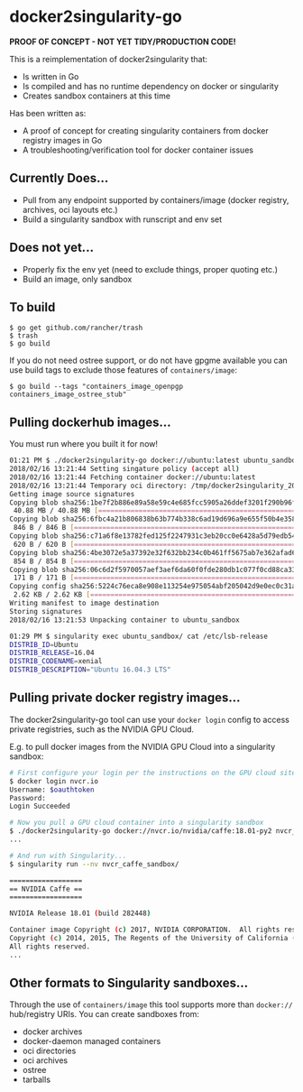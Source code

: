 # docker2singularity-go

**PROOF OF CONCEPT - NOT YET TIDY/PRODUCTION CODE!**


This is a reimplementation of docker2singularity that:

  * Is written in Go
  * Is compiled and has no runtime dependency on docker or singularity
  * Creates sandbox containers at this time
  
Has been written as:

  * A proof of concept for creating singularity containers from docker registry
    images in Go
  * A troubleshooting/verification tool for docker container issues 


## Currently Does...

  * Pull from any endpoint supported by containers/image (docker registry, archives, oci layouts etc.) 
  * Build a singularity sandbox with runscript and env set
  
## Does not yet...

  * Properly fix the env yet (need to exclude things, proper quoting etc.)
  * Build an image, only sandbox

## To build

```
$ go get github.com/rancher/trash
$ trash
$ go build
```
If you do not need ostree support, or do not have gpgme available you can use
build tags to exclude those features of `containers/image`:

```
$ go build --tags "containers_image_openpgp containers_image_ostree_stub"
```


## Pulling dockerhub images...

You must run where you built it for now!


```bash
01:21 PM $ ./docker2singularity-go docker://ubuntu:latest ubuntu_sandbox 
2018/02/16 13:21:44 Setting singature policy (accept all) 
2018/02/16 13:21:44 Fetching container docker://ubuntu:latest 
2018/02/16 13:21:44 Temporary oci directory: /tmp/docker2singularity_208402548 
Getting image source signatures
Copying blob sha256:1be7f2b886e89a58e59c4e685fcc5905a26ddef3201f290b96f1eff7d778e122
 40.88 MB / 40.88 MB [======================================================] 6s
Copying blob sha256:6fbc4a21b806838b63b774b338c6ad19d696a9e655f50b4e358cc4006c3baa79
 846 B / 846 B [============================================================] 0s
Copying blob sha256:c71a6f8e13782fed125f2247931c3eb20cc0e6428a5d79edb546f1f1405f0e49
 620 B / 620 B [============================================================] 0s
Copying blob sha256:4be3072e5a37392e32f632bb234c0b461ff5675ab7e362afad6359fbd36884af
 854 B / 854 B [============================================================] 0s
Copying blob sha256:06c6d2f5970057aef3aef6da60f0fde280db1c077f0cd88ca33ec1a70a9c7b58
 171 B / 171 B [============================================================] 0s
Copying config sha256:5224c76eca8e908e113254e975054abf205042d9e0ec0c31aba981b28dde9b4b
 2.62 KB / 2.62 KB [========================================================] 0s
Writing manifest to image destination
Storing signatures
2018/02/16 13:21:53 Unpacking container to ubuntu_sandbox 

01:29 PM $ singularity exec ubuntu_sandbox/ cat /etc/lsb-release
DISTRIB_ID=Ubuntu
DISTRIB_RELEASE=16.04
DISTRIB_CODENAME=xenial
DISTRIB_DESCRIPTION="Ubuntu 16.04.3 LTS"
```

## Pulling private docker registry images...

The docker2singularity-go tool can use your `docker login` config to access private
registries, such as the NVIDIA GPU Cloud.

E.g. to pull docker images from the NVIDIA GPU Cloud into a singularity sandbox:

```sh
# First configure your login per the instructions on the GPU cloud site: 
$ docker login nvcr.io
Username: $oauthtoken
Password:
Login Succeeded

# Now you pull a GPU cloud container into a singularity sandbox
$ ./docker2singularity-go docker://nvcr.io/nvidia/caffe:18.01-py2 nvcr_caffe_sandbox/
...

# And run with Singularity...
$ singularity run --nv nvcr_caffe_sandbox/

==================
== NVIDIA Caffe ==
==================

NVIDIA Release 18.01 (build 282448)

Container image Copyright (c) 2017, NVIDIA CORPORATION.  All rights reserved.
Copyright (c) 2014, 2015, The Regents of the University of California (Regents)
All rights reserved.
...
```

## Other formats to Singularity sandboxes...

Through the use of `containers/image` this tool supports more than `docker://`
hub/registry URIs. You can create sandboxes from:

  - docker archives
  - docker-daemon managed containers
  - oci directories
  - oci archives
  - ostree
  - tarballs

